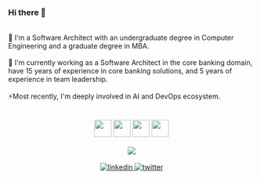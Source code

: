 ### Hi there 👋
<br/>
🔭 I'm a Software Architect with an undergraduate degree in Computer Engineering and a graduate degree in MBA.
<br/><br/>
💼 I'm currently working as a Software Architect in the core banking domain, have 15 years of experience in core banking solutions, and 5 years of experience in team leadership. 
<br/><br/>
⚡Most recently, I'm deeply involved in AI and DevOps ecosystem.

<div align="center">
<br/><br/><img src="https://cdn.jsdelivr.net/gh/devicons/devicon/icons/java/java-original-wordmark.svg" height="35px"/> <img src="https://cdn.jsdelivr.net/gh/devicons/devicon/icons/spring/spring-original-wordmark.svg" height="35px"/> <img src="https://cdn.jsdelivr.net/gh/devicons/devicon/icons/dot-net/dot-net-plain-wordmark.svg" height="35px"/> <img src="https://cdn.jsdelivr.net/gh/devicons/devicon/icons/javascript/javascript-plain.svg" height="35px"/>
</div>
<br/>
<div align="center">
  <img src="https://github-readme-stats.vercel.app/api?username=ctcanbol&show_icons=true&count_private=true&hide_border=true&theme=dark" align="center" />
</div>
<br/>
<div align="center">
  <a href="https://linkedin.com/in/ctcanbol" target="_blank">
    <img src=https://img.shields.io/badge/linkedin-%231E77B5.svg?&style=for-the-badge&logo=linkedin&logoColor=white alt=linkedin style="margin-bottom: 5px;" />
  </a>
  <a href="https://twitter.com/ctcanbol" target="_blank">
    <img src=https://img.shields.io/badge/twitter-%2300acee.svg?&style=for-the-badge&logo=twitter&logoColor=white alt=twitter style="margin-bottom: 5px;" />
  </a>
</div> 
